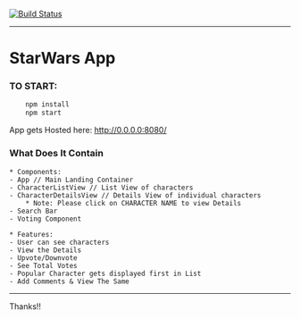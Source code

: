[![Build Status](https://travis-ci.org/vedvrat13/STARWARS.svg?branch=master)](https://travis-ci.org/vedvrat13/STARWARS)

- - - -
# StarWars App

### TO START:
```javascript
    npm install
    npm start
```

App gets Hosted here: http://0.0.0.0:8080/

### What Does It Contain
    * Components:
    - App // Main Landing Container
    - CharacterListView // List View of characters
    - CharacterDetailsView // Details View of individual characters
        * Note: Please click on CHARACTER NAME to view Details
    - Search Bar
    - Voting Component

    * Features:
    - User can see characters
    - View the Details
    - Upvote/Downvote
    - See Total Votes
    - Popular Character gets displayed first in List
    - Add Comments & View The Same

- - - -
Thanks!!
